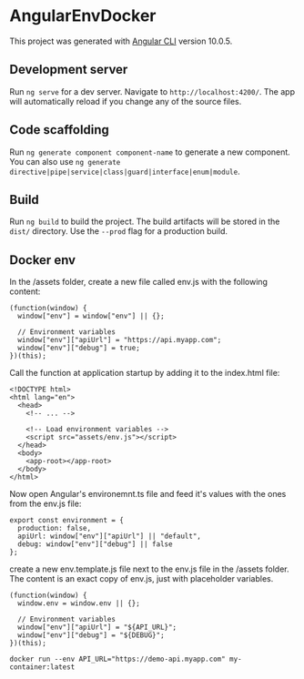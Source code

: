 # AngularEnvDocker

This project was generated with [Angular CLI](https://github.com/angular/angular-cli) version 10.0.5.

## Development server

Run `ng serve` for a dev server. Navigate to `http://localhost:4200/`. The app will automatically reload if you change any of the source files.

## Code scaffolding

Run `ng generate component component-name` to generate a new component. You can also use `ng generate directive|pipe|service|class|guard|interface|enum|module`.

## Build

Run `ng build` to build the project. The build artifacts will be stored in the `dist/` directory. Use the `--prod` flag for a production build.

## Docker env
  
In the /assets folder, create a new file called env.js with the following content:

```
(function(window) {
  window["env"] = window["env"] || {};

  // Environment variables
  window["env"]["apiUrl"] = "https://api.myapp.com";
  window["env"]["debug"] = true;
})(this); 
```
Call the function at application startup by adding it to the index.html file:

```
<!DOCTYPE html>
<html lang="en">
  <head>
    <!-- ... -->

    <!-- Load environment variables -->
    <script src="assets/env.js"></script>
  </head>
  <body>
    <app-root></app-root>
  </body>
</html>
```
Now open Angular's environemnt.ts file and feed it's values with the ones from the env.js file:
```
export const environment = {
  production: false,
  apiUrl: window["env"]["apiUrl"] || "default",
  debug: window["env"]["debug"] || false
};
```
create a new env.template.js file next to the env.js file in the /assets folder. The content is an exact copy of env.js, just with placeholder variables.
```
(function(window) {
  window.env = window.env || {};

  // Environment variables
  window["env"]["apiUrl"] = "${API_URL}";
  window["env"]["debug"] = "${DEBUG}";
})(this);
```
```
docker run --env API_URL="https://demo-api.myapp.com" my-container:latest
```

